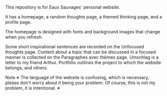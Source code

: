 This repository is for Eaux Sauvages' personal website.

It has a homepage, a random thoughts page, a themed thinking page, and a profile page.

The homepage is designed with fonts and background images that change when you refresh.

Some short inspirational sentences are recorded on the Unfocused thoughts page. Content about a topic that can be discussed in a focused manner is collected on the Paragraphes avec thèmes page. Umschlag is a letter to my friend Arthur. Portfolio outlines the project to which the website belongs, and others.

Note ※ The language of the website is confusing, which is necessary, please don't worry about it being your problem. Of course, this is not my problem, it is intentional. ※
